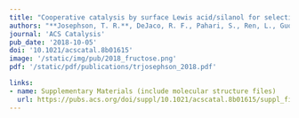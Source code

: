 ```yaml
---
title: "Cooperative catalysis by surface Lewis acid/silanol for selective fructose etherification on Sn-SPP zeolite"
authors: "**Josephson, T. R.**, DeJaco, R. F., Pahari, S., Ren, L., Guo, Q., Tsapatsis, M., Siepmann, J. I., Vlachos, D. G., Caratzoulas, S."
journal: 'ACS Catalysis'
pub_date: '2018-10-05'
doi: '10.1021/acscatal.8b01615'
image: '/static/img/pub/2018_fructose.png'
pdf: '/static/pdf/publications/trjosephson_2018.pdf'

links:
- name: Supplementary Materials (include molecular structure files)
  url: https://pubs.acs.org/doi/suppl/10.1021/acscatal.8b01615/suppl_file/cs8b01615_si_001.pdf
---
```


